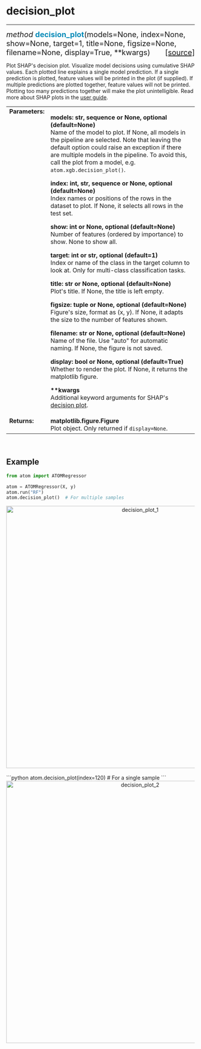 # decision_plot
---------------

<div style="font-size:20px">
<em>method</em> <strong style="color:#008AB8">decision_plot</strong>(models=None,
index=None, show=None, target=1, title=None, figsize=None, filename=None,
display=True, **kwargs)
<span style="float:right">
<a href="https://github.com/tvdboom/ATOM/blob/master/atom/plots.py#L3153">[source]</a>
</span>
</div>

Plot SHAP's decision plot. Visualize model decisions using cumulative
SHAP values. Each plotted line explains a single model prediction. If
a single prediction is plotted, feature values will be printed in the
plot (if supplied). If multiple predictions are plotted together,
feature values will not be printed. Plotting too many predictions
together will make the plot unintelligible. Read more about SHAP plots
in the [user guide](../../../user_guide/plots/#shap).

<table style="font-size:16px">
<tr>
<td width="20%" class="td_title" style="vertical-align:top"><strong>Parameters:</strong></td>
<td width="80%" class="td_params">
<p>
<strong>models: str, sequence or None, optional (default=None)</strong><br>
Name of the model to plot. If None, all models in the pipeline are
selected. Note that leaving the default option could raise an
exception if there are multiple models in the pipeline. To avoid
this, call the plot from a model, e.g. <code>atom.xgb.decision_plot()</code>.
</p>
<p>
<strong>index: int, str, sequence or None, optional (default=None)</strong><br>
Index names or positions of the rows in the dataset to plot.
If None, it selects all rows in the test set.
</p>
<p>
<strong>show: int or None, optional (default=None)</strong><br>
Number of features (ordered by importance) to show. None to show all.
</p>
<p>
<strong>target: int or str, optional (default=1)</strong><br>
Index or name of the class in the target column to look at. Only for
multi-class classification tasks.
</p>
<p>
<strong>title: str or None, optional (default=None)</strong><br>
Plot's title. If None, the title is left empty.
</p>
<p>
<strong>figsize: tuple or None, optional (default=None)</strong><br>
Figure's size, format as (x, y). If None, it adapts the size to the
number of features shown.
</p>
<p>
<strong>filename: str or None, optional (default=None)</strong><br>
Name of the file. Use "auto" for automatic naming.
If None, the figure is not saved.
</p>
<p>
<strong>display: bool or None, optional (default=True)</strong><br>
Whether to render the plot. If None, it returns the matplotlib figure.
</p>
<p>
<strong>**kwargs</strong><br>
Additional keyword arguments for SHAP's <a href="https://shap.readthedocs.io/en/latest/generated/shap.plots.decision.html">decision plot</a>.
</p>
</td>
</tr>
<tr>
<td width="20%" class="td_title" style="vertical-align:top"><strong>Returns:</strong></td>
<td width="80%" class="td_params">
<strong>matplotlib.figure.Figure</strong><br>
Plot object. Only returned if <code>display=None</code>.
</td>
</tr>
</table>
<br />



## Example

```python
from atom import ATOMRegressor

atom = ATOMRegressor(X, y)
atom.run("RF")
atom.decision_plot()  # For multiple samples
```

<div align="center">
    <img src="../../../img/plots/decision_plot_1.png" alt="decision_plot_1" width="700" height="700"/>
</div>
<br>
```python
atom.decision_plot(index=120)  # For a single sample
```

<div align="center">
    <img src="../../../img/plots/decision_plot_2.png" alt="decision_plot_2" width="700" height="700"/>
</div>
